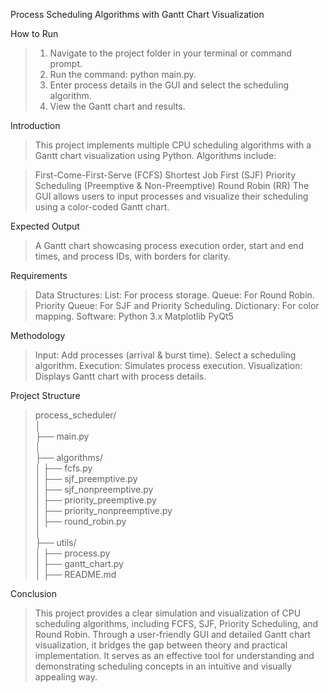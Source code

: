Process Scheduling Algorithms with Gantt Chart Visualization

How to Run
> 1. Navigate to the project folder in your terminal or command prompt.
> 2. Run the command: python main.py.
> 3. Enter process details in the GUI and select the scheduling algorithm.
> 4. View the Gantt chart and results.

Introduction
> This project implements multiple CPU scheduling algorithms with a Gantt chart visualization using Python. Algorithms include:

> First-Come-First-Serve (FCFS)
> Shortest Job First (SJF)
> Priority Scheduling (Preemptive & Non-Preemptive)
> Round Robin (RR)
> The GUI allows users to input processes and visualize their scheduling using a color-coded Gantt chart.

Expected Output
> A Gantt chart showcasing process execution order, start and end times, and process IDs, with borders for clarity.

Requirements
> Data Structures:
>   List: For process storage.
>   Queue: For Round Robin.
>   Priority Queue: For SJF and Priority Scheduling.
>   Dictionary: For color mapping.
> Software:
>   Python 3.x
>   Matplotlib
>   PyQt5

Methodology
> Input: Add processes (arrival & burst time). Select a scheduling algorithm.
> Execution: Simulates process execution.
> Visualization: Displays Gantt chart with process details.

Project Structure

> process_scheduler/<br/>
> │<br/>
> ├── main.py<br/>
> │<br/>
> ├── algorithms/<br/>
> │   ├── fcfs.py<br/>
> │   ├── sjf_preemptive.py<br/>
> │   ├── sjf_nonpreemptive.py<br/>
> │   ├── priority_preemptive.py<br/>
> │   ├── priority_nonpreemptive.py<br/>
> │   ├── round_robin.py<br/>
> │<br/>
> ├── utils/<br/>
> │   ├── process.py<br/>
> │   ├── gantt_chart.py<br/>
> │
> ├── README.md<br/>

Conclusion
> This project provides a clear simulation and visualization of CPU scheduling algorithms, including FCFS, SJF, Priority Scheduling, and Round Robin. Through a user-friendly GUI and detailed Gantt chart visualization, it bridges the gap between theory and practical implementation. It serves as an effective tool for understanding and demonstrating scheduling concepts in an intuitive and visually appealing way.
